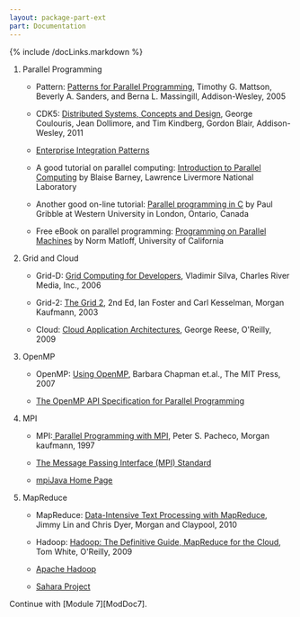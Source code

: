 ```yaml
---
layout: package-part-ext
part: Documentation
---
```

{% include /docLinks.markdown %}


1. Parallel Programming

    * Pattern: [Patterns for Parallel Programming](http://www.pearson.ch/Informatik/Softwareentwicklung/EntwurfsmusterPatterns/1471/9780321228116/Patterns-for-Parallel-Programming.aspx), Timothy G. Mattson, Beverly A. Sanders, and Berna L. Massingill, Addison-Wesley, 2005

    * CDK5: [Distributed Systems, Concepts and Design](http://www.cdk5.net/), George Coulouris, Jean Dollimore, and Tim Kindberg, Gordon Blair, Addison-Wesley, 2011

    * [Enterprise Integration Patterns](http://www.enterpriseintegrationpatterns.com/toc.html)

    * A good tutorial on parallel computing: [Introduction to Parallel Computing](https://computing.llnl.gov/tutorials/parallel_comp/) by Blaise Barney, Lawrence Livermore National Laboratory

    * Another good on-line tutorial: [Parallel programming in C](http://www.gribblelab.org/CBootcamp/A2_Parallel_Programming_in_C.html) by Paul Gribble at Western University in London, Ontario, Canada

    * Free eBook on parallel programming: [Programming on Parallel Machines](http://heather.cs.ucdavis.edu/parprocbook) by Norm Matloff, University of California

2. Grid and Cloud

    * Grid-D: [Grid Computing for Developers](http://www.delmarlearning.com/browse_product_detail.aspx?catid=21270&isbn=1584504242), Vladimir Silva, Charles River Media, Inc., 2006

    * Grid-2: [The Grid 2](http://www.elsevier.com/wps/find/bookdescription.cws_home/699905/description#description), 2nd Ed, Ian Foster and Carl Kesselman, Morgan Kaufmann, 2003

    * Cloud: [Cloud Application Architectures](http://oreilly.com/catalog/9780596156374), George Reese, O'Reilly, 2009

3. OpenMP

    * OpenMP: [Using OpenMP](http://mitpress.mit.edu/catalog/item/default.asp?ttype=2&tid=11387), Barbara Chapman et.al., The MIT Press, 2007

    * [The OpenMP API Specification for Parallel Programming](http://openmp.org/wp/)

4. MPI

    * MPI:[ Parallel Programming with MPI](http://nexus.cs.usfca.edu/mpi/), Peter S. Pacheco, Morgan kaufmann, 1997 

    * [The Message Passing Interface (MPI) Standard](http://www.mcs.anl.gov/research/projects/mpi/)

    * [mpiJava Home Page](http://www.hpjava.org/mpiJava.html)

5. MapReduce

    * MapReduce: [Data-Intensive Text Processing with MapReduce](http://www.umiacs.umd.edu/%7Ejimmylin/book.html), Jimmy Lin and Chris Dyer, Morgan and Claypool, 2010

    * Hadoop: [Hadoop: The Definitive Guide, MapReduce for the Cloud](http://oreilly.com/catalog/9780596521981), Tom White, O'Reilly, 2009

    * [Apache Hadoop](http://hadoop.apache.org/)

    * [Sahara Project](http://docs.openstack.org/developer/sahara/)


Continue with [Module 7][ModDoc7].
